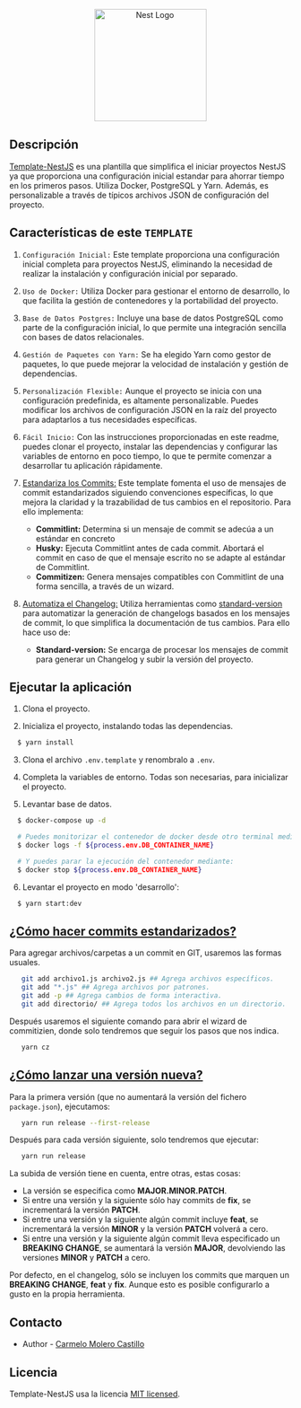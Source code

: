 <p align="center">
  <a href="http://nestjs.com/" target="blank"><img src="https://nestjs.com/img/logo-small.svg" width="200" alt="Nest Logo" /></a>
</p>

## Descripción

[Template-NestJS](https://github.com/Karmelo1984/template-nestJS) es una plantilla que simplifica el iniciar proyectos
NestJS ya que proporciona una configuración inicial estandar para ahorrar tiempo en los primeros pasos. Utiliza Docker,
PostgreSQL y Yarn. Además, es personalizable a través de típicos archivos JSON de configuración del proyecto.

## Características de este `TEMPLATE`

1. `Configuración Inicial:` Este template proporciona una configuración inicial completa para proyectos NestJS,
   eliminando la necesidad de realizar la instalación y configuración inicial por separado.

2. `Uso de Docker:` Utiliza Docker para gestionar el entorno de desarrollo, lo que facilita la gestión de contenedores y
   la portabilidad del proyecto.

3. `Base de Datos Postgres:` Incluye una base de datos PostgreSQL como parte de la configuración inicial, lo que permite
   una integración sencilla con bases de datos relacionales.

4. `Gestión de Paquetes con Yarn:` Se ha elegido Yarn como gestor de paquetes, lo que puede mejorar la velocidad de
   instalación y gestión de dependencias.

5. `Personalización Flexible:` Aunque el proyecto se inicia con una configuración predefinida, es altamente
   personalizable. Puedes modificar los archivos de configuración JSON en la raíz del proyecto para adaptarlos a tus
   necesidades específicas.

6. `Fácil Inicio:` Con las instrucciones proporcionadas en este readme, puedes clonar el proyecto, instalar las
   dependencias y configurar las variables de entorno en poco tiempo, lo que te permite comenzar a desarrollar tu
   aplicación rápidamente.

7. [Estandariza los Commits:](https://medium.com/nosolosoftware/estandariza-tus-commits-y-automatiza-tu-changelog-con-estas-herramientas-bb83c404f02f)
   Este template fomenta el uso de mensajes de commit estandarizados siguiendo convenciones específicas, lo que mejora
   la claridad y la trazabilidad de tus cambios en el repositorio. Para ello implementa:

   -  **Commitlint:** Determina si un mensaje de commit se adecúa a un estándar en concreto
   -  **Husky:** Ejecuta Commitlint antes de cada commit. Abortará el commit en caso de que el mensaje escrito no se
      adapte al estándar de Commitlint.
   -  **Commitizen:** Genera mensajes compatibles con Commitlint de una forma sencilla, a través de un wizard.

8. [Automatiza el Changelog:](https://medium.com/nosolosoftware/estandariza-tus-commits-y-automatiza-tu-changelog-con-estas-herramientas-bb83c404f02f)
   Utiliza herramientas como [standard-version](https://github.com/conventional-changelog/standard-version) para
   automatizar la generación de changelogs basados en los mensajes de commit, lo que simplifica la documentación de tus
   cambios. Para ello hace uso de:

   -  **Standard-version:** Se encarga de procesar los mensajes de commit para generar un Changelog y subir la versión
      del proyecto.

## Ejecutar la aplicación

1. Clona el proyecto.

2. Inicializa el proyecto, instalando todas las dependencias.

```bash
  $ yarn install
```

3. Clona el archivo `.env.template` y renombralo a `.env`.

4. Completa la variables de entorno. Todas son necesarias, para inicializar el proyecto.

5. Levantar base de datos.

```bash
  $ docker-compose up -d

  # Puedes monitorizar el contenedor de docker desde otro terminal mediante:
  $ docker logs -f ${process.env.DB_CONTAINER_NAME}

  # Y puedes parar la ejecución del contenedor mediante:
  $ docker stop ${process.env.DB_CONTAINER_NAME}

```

6. Levantar el proyecto en modo 'desarrollo':

```bash
  $ yarn start:dev
```

## [¿Cómo hacer commits estandarizados?](https://medium.com/nosolosoftware/estandariza-tus-commits-y-automatiza-tu-changelog-con-estas-herramientas-bb83c404f02f)

Para agregar archivos/carpetas a un commit en GIT, usaremos las formas usuales.

```bash
   git add archivo1.js archivo2.js ## Agrega archivos específicos.
   git add "*.js" ## Agrega archivos por patrones.
   git add -p ## Agrega cambios de forma interactiva.
   git add directorio/ ## Agrega todos los archivos en un directorio.
```

Después usaremos el siguiente comando para abrir el wizard de commitizien, donde solo tendremos que seguir los pasos que
nos indica.

```bash
   yarn cz
```

## [¿Cómo lanzar una versión nueva?](https://medium.com/nosolosoftware/estandariza-tus-commits-y-automatiza-tu-changelog-con-estas-herramientas-bb83c404f02f)

Para la primera versión (que no aumentará la versión del fichero `package.json`), ejecutamos:

```bash
   yarn run release --first-release
```

Después para cada versión siguiente, solo tendremos que ejecutar:

```bash
   yarn run release
```

La subida de versión tiene en cuenta, entre otras, estas cosas:

-  La versión se especifica como **MAJOR.MINOR.PATCH**.
-  Si entre una versión y la siguiente sólo hay commits de **fix**, se incrementará la versión **PATCH**.
-  Si entre una versión y la siguiente algún commit incluye **feat**, se incrementará la versión **MINOR** y la versión
   **PATCH** volverá a cero.
-  Si entre una versión y la siguiente algún commit lleva especificado un **BREAKING CHANGE**, se aumentará la versión
   **MAJOR**, devolviendo las versiones **MINOR** y **PATCH** a cero.

Por defecto, en el changelog, sólo se incluyen los commits que marquen un **BREAKING CHANGE**, **feat** y **fix**.
Aunque esto es posible configurarlo a gusto en la propia herramienta.

## Contacto

-  Author - [Carmelo Molero Castillo](https://linkedin.com/in/carmelomolerocastillo)

## Licencia

Template-NestJS usa la licencia [MIT licensed](LICENSE).
